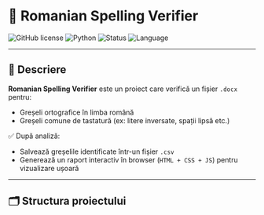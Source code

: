 # 📝 Romanian Spelling Verifier

![GitHub license](https://img.shields.io/badge/license-MIT-blue.svg)
![Python](https://img.shields.io/badge/Python-3.9%2B-blue)
![Status](https://img.shields.io/badge/status-Active-brightgreen)
![Language](https://img.shields.io/badge/lang-Romanian-lightgrey)

---

## 📌 Descriere

**Romanian Spelling Verifier** este un proiect care verifică un fișier `.docx` pentru:
- Greșeli ortografice în limba română
- Greșeli comune de tastatură (ex: litere inversate, spații lipsă etc.)

✅ După analiză:
- Salvează greșelile identificate într-un fișier `.csv`
- Generează un raport interactiv în browser (`HTML + CSS + JS`) pentru vizualizare ușoară

---

## 🗂️ Structura proiectului

